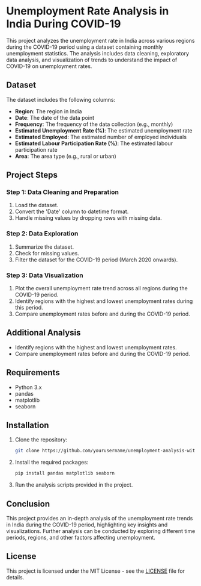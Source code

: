 # Unemployment Rate Analysis in India During COVID-19

This project analyzes the unemployment rate in India across various regions during the COVID-19 period using a dataset containing monthly unemployment statistics. The analysis includes data cleaning, exploratory data analysis, and visualization of trends to understand the impact of COVID-19 on unemployment rates.

## Dataset

The dataset includes the following columns:
- **Region**: The region in India
- **Date**: The date of the data point
- **Frequency**: The frequency of the data collection (e.g., monthly)
- **Estimated Unemployment Rate (%)**: The estimated unemployment rate
- **Estimated Employed**: The estimated number of employed individuals
- **Estimated Labour Participation Rate (%)**: The estimated labour participation rate
- **Area**: The area type (e.g., rural or urban)

## Project Steps

### Step 1: Data Cleaning and Preparation

1. Load the dataset.
2. Convert the 'Date' column to datetime format.
3. Handle missing values by dropping rows with missing data.

### Step 2: Data Exploration

1. Summarize the dataset.
2. Check for missing values.
3. Filter the dataset for the COVID-19 period (March 2020 onwards).

### Step 3: Data Visualization

1. Plot the overall unemployment rate trend across all regions during the COVID-19 period.
2. Identify regions with the highest and lowest unemployment rates during this period.
3. Compare unemployment rates before and during the COVID-19 period.

## Additional Analysis

- Identify regions with the highest and lowest unemployment rates.
- Compare unemployment rates before and during the COVID-19 period.

## Requirements

- Python 3.x
- pandas
- matplotlib
- seaborn

## Installation

1. Clone the repository:
   ```sh
   git clone https://github.com/yourusername/unemployment-analysis-with-python.git
   ```
2. Install the required packages:
   ```sh
   pip install pandas matplotlib seaborn
   ```
3. Run the analysis scripts provided in the project.

## Conclusion

This project provides an in-depth analysis of the unemployment rate trends in India during the COVID-19 period, highlighting key insights and visualizations. Further analysis can be conducted by exploring different time periods, regions, and other factors affecting unemployment.

## License

This project is licensed under the MIT License - see the [LICENSE](LICENSE) file for details.
